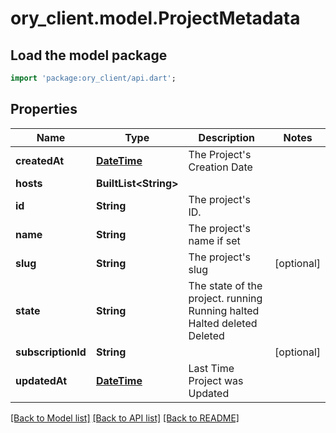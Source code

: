 # ory_client.model.ProjectMetadata

## Load the model package
```dart
import 'package:ory_client/api.dart';
```

## Properties
Name | Type | Description | Notes
------------ | ------------- | ------------- | -------------
**createdAt** | [**DateTime**](DateTime.md) | The Project's Creation Date | 
**hosts** | **BuiltList&lt;String&gt;** |  | 
**id** | **String** | The project's ID. | 
**name** | **String** | The project's name if set | 
**slug** | **String** | The project's slug | [optional] 
**state** | **String** | The state of the project. running Running halted Halted deleted Deleted | 
**subscriptionId** | **String** |  | [optional] 
**updatedAt** | [**DateTime**](DateTime.md) | Last Time Project was Updated | 

[[Back to Model list]](../README.md#documentation-for-models) [[Back to API list]](../README.md#documentation-for-api-endpoints) [[Back to README]](../README.md)


